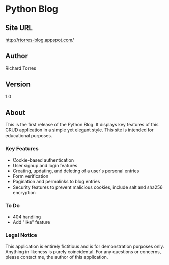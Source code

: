 # Python Blog #

## Site URL ##

http://rtorres-blog.appspot.com/

## Author ##
Richard Torres

## Version ##
1.0

## About ##

This is the first release of the Python Blog. It displays key features of
this CRUD application in a simple yet elegant style. This site is intended
for educational purposes.

### Key Features ###

- Cookie-based authentication
- User signup and login features
- Creating, updating, and deleting of a user's personal entries
- Form verification
- Pagination and permalinks to blog entries
- Security features to prevent malicious cookies, include salt and sha256 encryption

### To Do ###

- 404 handling
- Add "like" feature

### Legal Notice ###

This application is entirely fictitious and is for demonstration purposes 
only. Anything in likeness is purely coincidental. For any questions or 
concerns, please contact me, the author of this application.